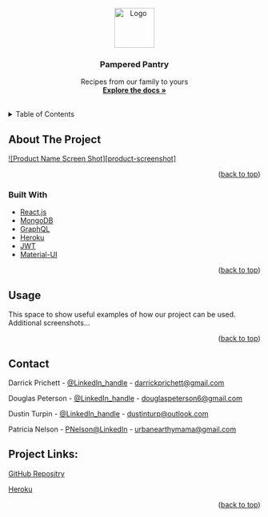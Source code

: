 <div id="top"></div>
<!-- PROJECT LOGO -->
<br />
<div align="center">
  <a href="https://github.com/DarrickPrichett/Pampered_Pantry">
    <img src="" alt="Logo" width="80" height="80">
  </a>

<h3 align="center">Pampered Pantry</h3>

  <p align="center">
    Recipes from our family to yours
    <br />
    <a href="https://github.com/github_username/repo_name"><strong>Explore the docs »</strong></a>
<br />
<br />
  </p>
</div>

<!-- TABLE OF CONTENTS -->
<details>
  <summary>Table of Contents</summary>
  <ol>
    <li>
      <a href="#about-the-project">About The Project</a>
      <ul>
        <li><a href="#built-with">Built With</a></li>
      </ul>
    </li>
    <li><a href="#usage">Usage</a></li>
    <li><a href="#contact">Contact</a></li>
  </ol>
</details>

<!-- ABOUT THE PROJECT -->
## About The Project

[![Product Name Screen Shot][product-screenshot]](https://example.com)

<p align="right">(<a href="#top">back to top</a>)</p>

### Built With
* [React.js](https://reactjs.org/)
* [MongoDB](https://www.mongodb.com/)
* [GraphQL](https://graphql.org/)
* [Heroku](https://www.heroku.com/)
* [JWT](https://jwt.io/)
* [Material-UI](https://mui.com/)

<p align="right">(<a href="#top">back to top</a>)</p>

<!-- USAGE EXAMPLES -->
## Usage

This space to show useful examples of how our project can be used. Additional screenshots...

<p align="right">(<a href="#top">back to top</a>)</p>

<!-- CONTACT -->
## Contact
Darrick Prichett - [@LinkedIn_handle](https://www.linkedin.com/linkedin_handle) - darrickprichett@gmail.com

Douglas Peterson - [@LinkedIn_handle](https://www.linkedin.com/linkedin_handle) - douglaspeterson6@gmail.com

Dustin Turpin - [@LinkedIn_handle](https://www.linkedin.com/linkedin_handle) - dustinturp@outlook.com

Patricia Nelson - [PNelson@LinkedIn](https://www.linkedin.com/in/p-nelson/) - urbanearthymama@gmail.com

## Project Links: 
[GitHub Repositry](https://github.com/DarrickPrichett/Pampered_Pantry)

[Heroku](https://www.heroku.com/pampered_pantry/)

<p align="right">(<a href="#top">back to top</a>)</p>